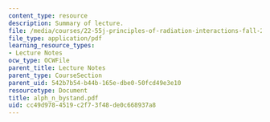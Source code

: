 ```yaml
---
content_type: resource
description: Summary of lecture.
file: /media/courses/22-55j-principles-of-radiation-interactions-fall-2004/cc49d9784519c2f73f48de0c668937a8_alph_n_bystand.pdf
file_type: application/pdf
learning_resource_types:
- Lecture Notes
ocw_type: OCWFile
parent_title: Lecture Notes
parent_type: CourseSection
parent_uid: 542b7b54-b44b-165e-dbe0-50fcd49e3e10
resourcetype: Document
title: alph_n_bystand.pdf
uid: cc49d978-4519-c2f7-3f48-de0c668937a8
---
```

